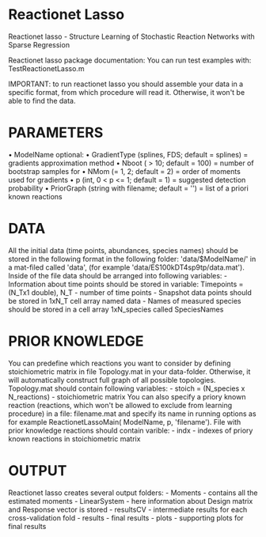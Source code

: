 # Reactionet Lasso
Reactionet lasso - Structure Learning of Stochastic Reaction Networks with Sparse Regression

Reactionet lasso package documentation:
You can run test examples with: TestReactionetLasso.m

IMPORTANT: to run reactionet lasso you should assemble your data in a specific format, from which procedure will read it. Otherwise, it won't be able to find the data.

# PARAMETERS
•	ModelName 
optional:
•	GradientType (splines, FDS; default = splines) = gradients approximation method
•	Nboot ( > 10; default = 100) = number of bootstrap samples for
•	NMom (= 1, 2; default = 2) = order of moments used for gradients
•	p (int, 0 < p <= 1; default = 1) = suggested detection probability
•	PriorGraph (string with filename; default = '') = list of a priori known reactions

# DATA 
All the initial data (time points, abundances, species names) should be stored in the following format in the following folder: 'data/$ModelName/' in a mat-filed called 'data', (for example 'data/ES100kDT4sp9tp/data.mat'). Inside of the file data should be arranged into following variables: - Information about time points should be stored in variable: Timepoints = (N_Tx1 double), N_T - number of time points - Snapshot data points should be stored in 1xN_T cell array named data - Names of measured species should be stored in a cell array 1xN_species called SpeciesNames

# PRIOR KNOWLEDGE
You can predefine which reactions you want to consider by defining stoichiometric matrix in file Topology.mat in your data-folder. Otherwise, it will automatically construct full graph of all possible topologies. Topology.mat should contain following variables: - stoich = (N_species x N_reactions) - stoichiometric matrix
You can also specify a priory known reaction (reactions, which won't be allowed to exclude from learning procedure) in a file: filename.mat and specify its name in running options as for example ReactionetLassoMain( ModelName, p, 'filename'). File with prior knowledge reactions should contain varible: - indx - indexes of priory known reactions in stoichiometric matrix

# OUTPUT
Reactionet lasso creates several output folders: - Moments - contains all the estimated moments - LinearSystem - here information about Design matrix and Response vector is stored - resultsCV - intermediate results for each cross-validation fold - results - final results - plots - supporting plots for final results

